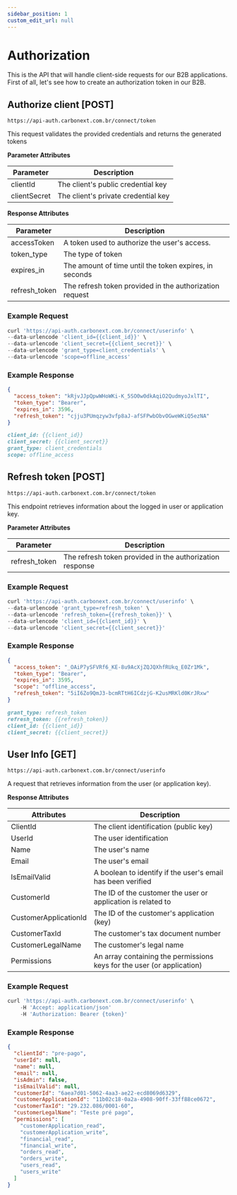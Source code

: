 ```yaml
---
sidebar_position: 1
custom_edit_url: null
---
```


# Authorization

This is the API that will handle client-side requests for our B2B applications. First of all, let's see how to create an authorization token in our B2B.

## Authorize client [POST]

`https://api-auth.carbonext.com.br/connect/token`

This request validates the provided credentials and returns the generated tokens

**Parameter Attributes**

Parameter   | Description
--------- | ------
clientId | The client's public credential key
clientSecret | The client's private credential key

**Response Attributes**

Parameter   | Description
--------- | ------
accessToken | A token used to authorize the user's access.
token_type | The type of token
expires_in | The amount of time until the token expires, in seconds
refresh_token | The refresh token provided in the authorization request

### Example Request

```javascript
curl 'https://api-auth.carbonext.com.br/connect/userinfo' \
--data-urlencode 'client_id={{client_id}}' \
--data-urlencode 'client_secret={{client_secret}}' \
--data-urlencode 'grant_type=client_credentials' \
--data-urlencode 'scope=offline_access'
```

### Example Response

```json
{
  "access_token": "kRjvJJpQpwWHoWKi-K_5SO0w0dkAqiO2QudmyoJxlTI",
  "token_type": "Bearer",
  "expires_in": 3596,
  "refresh_token": "cjju3PUmqzyw3vfp8aJ-afSFPwbObvOGweWKiQ5ezNA"
}
```

```md title="BODY urlencoded"
client_id: {{client_id}}
client_secret: {{client_secret}}
grant_type: client_credentials
scope: offline_access
```

## Refresh token [POST]

`https://api-auth.carbonext.com.br/connect/token`

This endpoint retrieves information about the logged in user or application key.

**Parameter Attributes**

Parameter   | Description
--------- | ------
refresh_token | The refresh token provided in the authorization response

### Example Request

```javascript
curl 'https://api-auth.carbonext.com.br/connect/userinfo' \
--data-urlencode 'grant_type=refresh_token' \
--data-urlencode 'refresh_token={{refresh_token}}' \
--data-urlencode 'client_id={{client_id}}' \
--data-urlencode 'client_secret={{client_secret}}'
```

### Example Response

```json
{
  "access_token": "_OAiP7ySFVRf6_KE-8u9AcXjZQJQXhfRUkq_E0Zr1Mk",
  "token_type": "Bearer",
  "expires_in": 3595,
  "scope": "offline_access",
  "refresh_token": "5iI6Zo9QmJ3-bcmRTtH6ICdzjG-K2usMRKld0KrJRxw"
}
```

```md title="BODY urlencoded"
grant_type: refresh_token
refresh_token: {{refresh_token}}
client_id: {{client_id}}
client_secret: {{client_secret}}
```


## User Info [GET]

`https://api-auth.carbonext.com.br/connect/userinfo`

A request that retrieves information from the user (or application key).

**Response Attributes**

Attributes   | Description
--------- | ------
ClientId |	The client identification (public key)
UserId |	The user identification
Name |	The user's name
Email |	The user's email
IsEmailValid |	A boolean to identify if the user's email has been verified
CustomerId |	The ID of the customer the user or application is related to
CustomerApplicationId |	The ID of the customer's application (key)
CustomerTaxId |	The customer's tax document number
CustomerLegalName |	The customer's legal name
Permissions |	An array containing the permissions keys for the user (or application)

### Example Request

```javascript
curl 'https://api-auth.carbonext.com.br/connect/userinfo' \
    -H 'Accept: application/json'
    -H 'Authorization: Bearer {token}'
```

### Example Response

```json
{
  "clientId": "pre-pago",
  "userId": null,
  "name": null,
  "email": null,
  "isAdmin": false,
  "isEmailValid": null,
  "customerId": "6aea7d01-5062-4aa3-ae22-ecd8069d6329",
  "customerApplicationId": "11b02c18-0a2a-4908-90ff-33ff88ce0672",
  "customerTaxId": "29.232.086/0001-60",
  "customerLegalName": "Teste pré pago",
  "permissions": [
    "customerApplication_read",
    "customerApplication_write",
    "financial_read",
    "financial_write",
    "orders_read",
    "orders_write",
    "users_read",
    "users_write"
  ]
}
```
